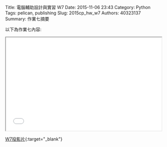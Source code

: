 Title: 電腦輔助設計與實習  W7
Date: 2015-11-06 23:43
Category: Python
Tags: pelican, publishing
Slug: 2015cp_hw_w7
Authors: 40323137
Summary: 作業七摘要

以下為作業七內容:

<iframe src="40323137_cp_w7_p.html" width="500" height="300"></iframe>

[W7投影片](40323137_cp_w7_p.html){:target="_blank"}



